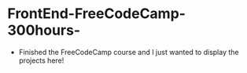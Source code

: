 # FrontEnd-FreeCodeCamp-300hours-

- Finished the FreeCodeCamp course and I just wanted to display the projects here!
